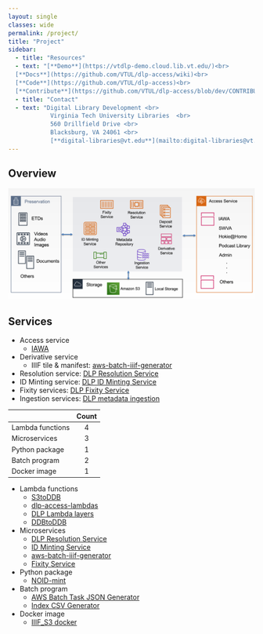 ```yaml
---
layout: single
classes: wide
permalink: /project/
title: "Project"
sidebar:
  - title: "Resources"
  - text: "[**Demo**](https://vtdlp-demo.cloud.lib.vt.edu/)<br>
  [**Docs**](https://github.com/VTUL/dlp-access/wiki)<br>
  [**Code**](https://github.com/VTUL/dlp-access)<br>
  [**Contribute**](https://github.com/VTUL/dlp-access/blob/dev/CONTRIBUTING.md)<br>"
  - title: "Contact"
  - text: "Digital Library Development <br>
            Virginia Tech University Libraries  <br>
            560 Drillfield Drive <br> 
            Blacksburg, VA 24061 <br>  
            [**digital-libraries@vt.edu**](mailto:digital-libraries@vt.edu)"
---
```

## Overview

![VTDLP overview](/assets/images/VTDLP_overview.png "VTDLP overview")

## Services
* Access service
  * [IAWA](https://iawa.lib.vt.edu/)
* Derivative service
  * IIIF tile & manifest: [aws-batch-iiif-generator](https://github.com/vt-digital-libraries-platform/aws-batch-iiif-generator)
* Resolution service: [DLP Resolution Service](https://github.com/vt-digital-libraries-platform/resolution-service)
* ID Minting service: [DLP ID Minting Service](https://github.com/vt-digital-libraries-platform/mint)
* Fixity services: [DLP Fixity Service](https://github.com/vt-digital-libraries-platform/FixityService)
* Ingestion services: [DLP metadata ingestion](https://github.com/vt-digital-libraries-platform/S3toDDB)

|         | Count           | 
| ------------- |:-------------:|
| Lambda functions  | 4 |
| Microservices  |    3   |
| Python package |  1   |
| Batch program  |  2  |
| Docker image | 1 |

* Lambda functions
	* [S3toDDB](https://github.com/vt-digital-libraries-platform/S3toDDB)
	* [dlp-access-lambdas](https://github.com/vt-digital-libraries-platform/dlp-access-lambdas)
    * [DLP Lambda layers](https://github.com/vt-digital-libraries-platform/lambda_layers)
	* [DDBtoDDB](https://github.com/vt-digital-libraries-platform/DDBtoDDB)
* Microservices
	* [DLP Resolution Service](https://github.com/vt-digital-libraries-platform/resolution-service)
	* [ID Minting Service](https://github.com/vt-digital-libraries-platform/mint)
	* [aws-batch-iiif-generator](https://github.com/vt-digital-libraries-platform/aws-batch-iiif-generator)
	* [Fixity Service](https://github.com/vt-digital-libraries-platform/FixityService)
* Python package
	* [NOID-mint](https://github.com/vt-digital-libraries-platform/NOID-mint)
* Batch program
	* [AWS Batch Task JSON Generator](https://github.com/VTUL/iiif_s3_tools/tree/master/Batch_task_json_generator)
	* [Index CSV Generator](https://github.com/VTUL/iiif_s3_tools/tree/master/index_csv_generator)
* Docker image
    * [IIIF_S3 docker](https://github.com/vt-digital-libraries-platform/iiif_s3_docker)
